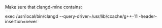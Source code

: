 Make sure that clangd-mine contains:

exec /usr/local/bin/clangd  --query-driver=/usr/lib/ccache/g++-11 -header-insertion=never
